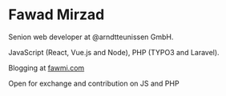 # Fawad Mirzad
Senion web developer at @arndtteunissen GmbH.

JavaScript (React, Vue.js and Node), PHP (TYPO3 and Laravel).

Blogging at [fawmi.com](https://fawmi.com/)

Open for exchange and contribution on JS and PHP
